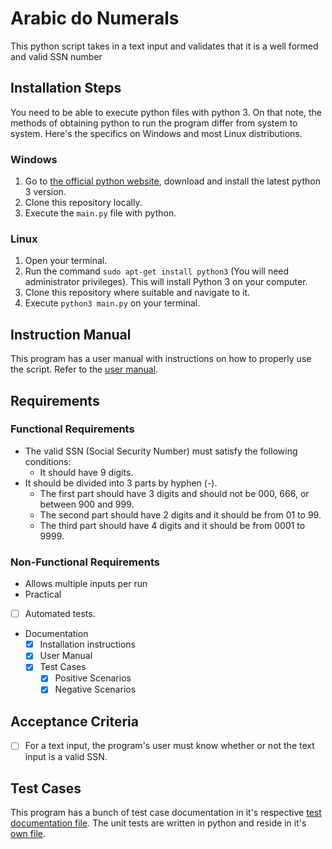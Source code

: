 # Arabic do Numerals
This python script takes in a text input and validates that it is a well formed and valid SSN number
## Installation Steps
You need to be able to execute python files with python 3. On that note, the methods of obtaining python to run the program differ from system to system. Here's the specifics on Windows and most Linux distributions.
### Windows
1. Go to [the official python website](https://www.python.org/downloads/), download and install the latest python 3 version.
2. Clone this repository locally.
3. Execute the `main.py` file with python.
### Linux
1. Open your terminal.
2. Run the command `sudo apt-get install python3` (You will need administrator privileges). This will install Python 3 on your computer.
3. Clone this repository where suitable and navigate to it.
4. Execute `python3 main.py` on your terminal.
## Instruction Manual
This program has a user manual with instructions on how to properly use the script.
Refer to the [user manual](docs/MANUAL.MD).

## Requirements
### Functional Requirements
* The valid SSN (Social Security Number) must satisfy the following conditions:
    * It should have 9 digits.
* It should be divided into 3 parts by hyphen (-).
    * The first part should have 3 digits and should not be 000, 666, or between 900 and 999.
    * The second part should have 2 digits and it should be from 01 to 99.
    * The third part should have 4 digits and it should be from 0001 to 9999.

### Non-Functional Requirements
* Allows multiple inputs per run
* Practical
* [ ] Automated tests.
* Documentation
    * [x] Installation instructions
    * [x] User Manual
    * [x] Test Cases
        * [x] Positive Scenarios
        * [x] Negative Scenarios
## Acceptance Criteria
* [ ] For a text input, the program's user must know whether or not the text input is a valid SSN.

## Test Cases
This program has a bunch of test case documentation in it's respective [test documentation file](docs/TESTCASES.MD).
The unit tests are written in python and reside in it's [own file](./ssnValidatorTest.py).